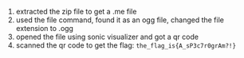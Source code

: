 1) extracted the zip file to get a .me file
2) used the file command, found it as an ogg file, changed the file extension to .ogg
3) opened the file using sonic visualizer and got a qr code
4) scanned the qr code to get the flag: `the_flag_is{A_sP3c7r0grAm?!}`